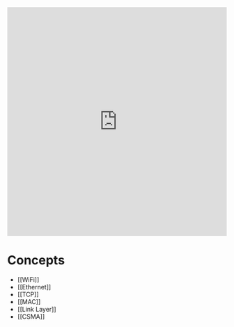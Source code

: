 <div style="left: 0; width: 100%; height: 0; position: relative; padding-bottom: 104.3454%;"><iframe src="https://link.excalidraw.com/readonly/xa0O4c42lslQO4iOFPLu" style="top: 0; left: 0; width: 100%; height: 100%; position: absolute; border: 0;" allowfullscreen></iframe></div>

# Concepts

- [[WiFi]]
- [[Ethernet]]
- [[TCP]]
- [[MAC]]
- [[Link Layer]]
- [[CSMA]]